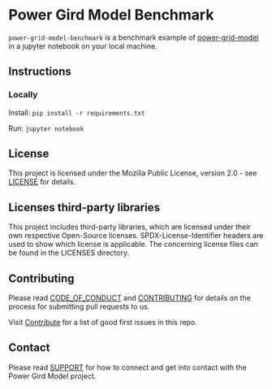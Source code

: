 <!--
SPDX-FileCopyrightText: 2022 Contributors to the Power Grid Model project <dynamic.grid.calculation@alliander.com>

SPDX-License-Identifier: MPL-2.0
-->
# Power Gird Model Benchmark

`power-grid-model-benchmark` is a benchmark example of [power-grid-model](https://github.com/PowerGridModel/power-grid-model) in a jupyter notebook on your local machine.

## Instructions

### Locally

Install:
`pip install -r requirements.txt`

Run:
`jupyter notebook`

## License

This project is licensed under the Mozilla Public License, version 2.0 - see [LICENSE](LICENSE) for details.

## Licenses third-party libraries

This project includes third-party libraries, 
which are licensed under their own respective Open-Source licenses.
SPDX-License-Identifier headers are used to show which license is applicable. 
The concerning license files can be found in the LICENSES directory.

## Contributing

Please read [CODE_OF_CONDUCT](https://github.com/PowerGridModel/.github/blob/main/CODE_OF_CONDUCT.md) and [CONTRIBUTING](https://github.com/PowerGridModel/.github/blob/main/CONTRIBUTING.md) for details on the process 
for submitting pull requests to us.

Visit [Contribute](https://github.com/PowerGridModel/power-grid-model-benchmark/contribute) for a list of good first issues in this repo.

## Contact

Please read [SUPPORT](https://github.com/PowerGridModel/.github/blob/main/SUPPORT.md) for how to connect and get into contact with the Power Gird Model project.

